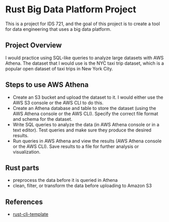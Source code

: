 # Rust Big Data Platform Project
This is a project for IDS 721, and the goal of this project is to create a tool for data engineering that uses a big data platform.

## Project Overview
I would practice using SQL-like queries to analyze large datasets with AWS Athena. The dataset that I would use is the NYC taxi trip dataset, which is a popular open dataset of taxi trips in New York City.

## Steps to use AWS Athena
- Create an S3 bucket and upload the dataset to it. I would either use the AWS S3 console or the AWS CLI to do this.
- Create an Athena database and table to store the dataset (using the AWS Athena console or the AWS CLI). Specify the correct file format and schema for the dataset.
- Write SQL queries to analyze the data (in AWS Athena console or in a text editor). Test queries and make sure they produce the desired results.
- Run queries in AWS Athena and view the results (AWS Athena console or the AWS CLI). Save results to a file for further analysis or visualization.

## Rust parts
- preprocess the data before it is queried in Athena
- clean, filter, or transform the data before uploading to Amazon S3

## References

* [rust-cli-template](https://github.com/kbknapp/rust-cli-template)